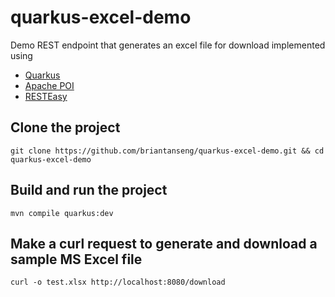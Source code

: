 # quarkus-excel-demo

Demo REST endpoint that generates an excel file for download implemented using

* [Quarkus](https://quarkus.io/)
* [Apache POI](https://poi.apache.org/)
* [RESTEasy](https://resteasy.github.io/)

## Clone the project
```
git clone https://github.com/briantanseng/quarkus-excel-demo.git && cd quarkus-excel-demo
```

## Build and run the project
```
mvn compile quarkus:dev
```

## Make a curl request to generate and download a sample MS Excel file
```
curl -o test.xlsx http://localhost:8080/download
```
